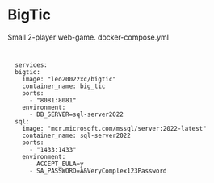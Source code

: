# BigTic
Small 2-player web-game. docker-compose.yml
<code>
<pre>
  services:
  bigtic:
    image: "leo2002zxc/bigtic"
    container_name: big_tic
    ports:
      - "8081:8081"
    environment:
      - DB_SERVER=sql-server2022
  sql:
    image: "mcr.microsoft.com/mssql/server:2022-latest"
    container_name: sql-server2022
    ports:
      - "1433:1433" 
    environment:
      - ACCEPT_EULA=y
      - SA_PASSWORD=A&VeryComplex123Password
</pre>
</code>

